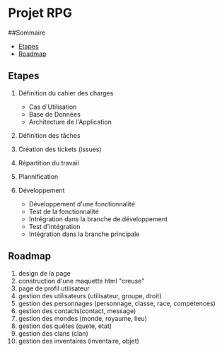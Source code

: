 # Projet RPG

##Sommaire

* [Etapes](#Etapes)
* [Roadmap](#Roadmap)

## Etapes

1.  Définition du cahier des charges

    * Cas d'Utilisation
    * Base de Données
    * Architecture de l'Application

2. Définition des tâches

3. Création des tickets (issues)

4. Répartition du travail

5. Plannification

6. Développement

    * Développement d'une fonctionnalité
    * Test de la fonctionnalité
    * Intrégration dans la branche de développement
    * Test d'intégration
    * Intégration dans la branche principale

## Roadmap

1. design de la page
2. construction d'une maquette html "creuse"
4. page de profil utilisateur
5. gestion des utilisateurs (utilisateur, groupe, droit)
6. gestion des personnages (personnage, classe, race, compétences)
7. gestion des contacts(contact, message)
8. gestion des mondes (monde, royaume, lieu)
9. gestion des quêtes (quete, etat)
10. gestion des clans (clan)
11. gestion des inventaires (inventaire, objet)

